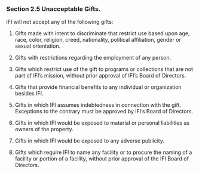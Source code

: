### Section 2.5 Unacceptable Gifts.  

IFI will not accept any of the following gifts: 

 

1. Gifts made with intent to discriminate that restrict use based upon age,
   race, color, religion, creed, nationality, political affiliation, gender
   or sexual orientation. 

2. Gifts with restrictions regarding the employment of any person. 

3. Gifts which restrict use of the gift to programs or collections that are
   not part of IFI’s mission, without prior approval of IFI’s Board of
   Directors. 

4. Gifts that provide financial benefits to any individual or organization
   besides IFI. 

5. Gifts in which IFI assumes indebtedness in connection with the gift.
   Exceptions to the contrary must be approved by IFI’s Board of Directors. 

6. Gifts in which IFI would be exposed to material or personal liabilities
   as owners of the property.  

7. Gifts in which IFI would be exposed to any adverse publicity.    

8. Gifts which require IFI to name any facility or to procure the naming of
   a facility or portion of a facility, without prior approval of the IFI
   Board of Directors.


